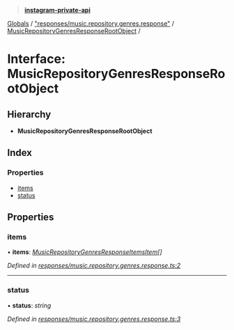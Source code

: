 > **[instagram-private-api](../README.md)**

[Globals](../README.md) / ["responses/music.repository.genres.response"](../modules/_responses_music_repository_genres_response_.md) / [MusicRepositoryGenresResponseRootObject](_responses_music_repository_genres_response_.musicrepositorygenresresponserootobject.md) /

# Interface: MusicRepositoryGenresResponseRootObject

## Hierarchy

* **MusicRepositoryGenresResponseRootObject**

## Index

### Properties

* [items](_responses_music_repository_genres_response_.musicrepositorygenresresponserootobject.md#items)
* [status](_responses_music_repository_genres_response_.musicrepositorygenresresponserootobject.md#status)

## Properties

###  items

• **items**: *[MusicRepositoryGenresResponseItemsItem](_responses_music_repository_genres_response_.musicrepositorygenresresponseitemsitem.md)[]*

*Defined in [responses/music.repository.genres.response.ts:2](https://github.com/dilame/instagram-private-api/blob/3e16058/src/responses/music.repository.genres.response.ts#L2)*

___

###  status

• **status**: *string*

*Defined in [responses/music.repository.genres.response.ts:3](https://github.com/dilame/instagram-private-api/blob/3e16058/src/responses/music.repository.genres.response.ts#L3)*